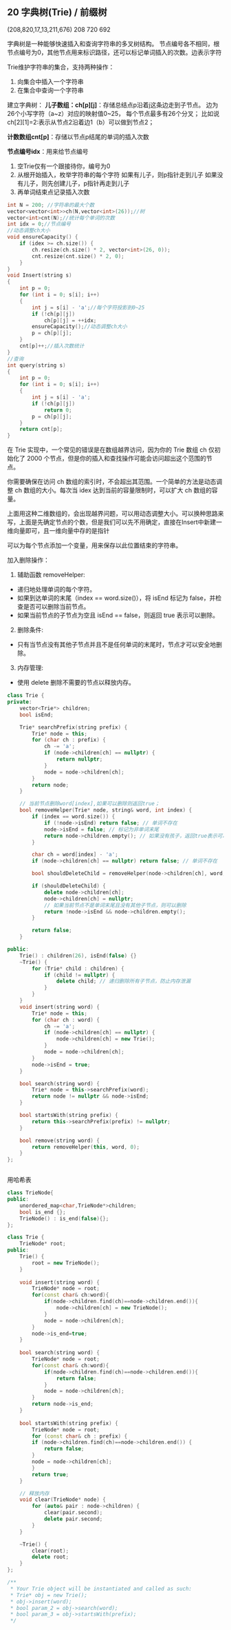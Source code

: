 ## 20 字典树(Trie) / 前缀树
(208,820,17_13,211,676)
208 720 692


字典树是一种能够快速插入和查询字符串的多叉树结构。
节点编号各不相同，根节点编号为0，其他节点用来标识路径，还可以标记单词插入的次数。边表示字符

Trie维护字符串的集合，支持两种操作：
1. 向集合中插入一个字符串
2. 在集合中查询一个字符串

建立字典树：
**儿子数组：ch[p][j]**：存储总结点p沿着j这条边走到子节点。
边为26个小写字符（a~z）对应的映射值0~25，
每个节点最多有26个分叉；
比如说ch[2][1]=2:表示从节点2沿着边1（b）可以做到节点2；

**计数数组cnt[p]**：存储以节点p结尾的单词的插入次数

**节点编号idx**：用来给节点编号

1. 空Trie仅有一个跟接待你，编号为0
2. 从根开始插入，枚举字符串的每个字符
   如果有儿子，则p指针走到儿子
   如果没有儿子，则先创建儿子，p指针再走到儿子
3. 再单词结束点记录插入次数

```cpp
int N = 200; //字符串的最大个数
vector<vector<int>>ch(N,vector<int>(26));//树
vector<int>cnt(N);//统计每个单词的次数
int idx = 0;//节点编号
//动态调整ch大小
void ensureCapacity() {
	if (idex >= ch.size()) {
		ch.resize(ch.size() * 2, vector<int>(26, 0));
		cnt.resize(cnt.size() * 2, 0);
	}
}
void Insert(string s)
{
	int p = 0;
	for (int i = 0; s[i]; i++)
	{
		int j = s[i] - 'a';//每个字符投影到0~25
		if (!ch[p][j])
			ch[p][j] = ++idx;
		ensureCapacity();//动态调整ch大小
		p = ch[p][j];
	}
	cnt[p]++;//插入次数统计
}
//查询
int query(string s)
{
	int p = 0;
	for (int i = 0; s[i]; i++)
	{
		int j = s[i] - 'a';
		if (!ch[p][j])
			return 0;
		p = ch[p][j];
	}
	return cnt[p];
}
```

在 Trie 实现中，一个常见的错误是在数组越界访问，因为你的 Trie 数组 ch 仅初始化了 2000 个节点，但是你的插入和查找操作可能会访问超出这个范围的节点。

你需要确保在访问 ch 数组的索引时，不会超出其范围。一个简单的方法是动态调整 ch 数组的大小。每次当 idex 达到当前的容量限制时，可以扩大 ch 数组的容量。

上面用这种二维数组的，会出现越界问题，可以用动态调整大小。可以换种思路来写，上面是先确定节点的个数，但是我们可以先不用确定，直接在Insert中新建一维向量即可，且一维向量中存的是指针

可以为每个节点添加一个变量，用来保存以此位置结束的字符串。

加入删除操作：
1. 辅助函数 removeHelper:
+ 递归地处理单词的每个字符。
+ 如果到达单词的末尾（index == word.size()），将 isEnd 标记为 false，并检查是否可以删除当前节点。
+ 如果当前节点的子节点为空且 isEnd == false，则返回 true 表示可以删除。
2. 删除条件:
+ 只有当节点没有其他子节点并且不是任何单词的末尾时，节点才可以安全地删除。
3. 内存管理:
+ 使用 delete 删除不需要的节点以释放内存。


```cpp
class Trie {
private:
    vector<Trie*> children;
    bool isEnd;

    Trie* searchPrefix(string prefix) {
        Trie* node = this;
        for (char ch : prefix) {
            ch -= 'a';
            if (node->children[ch] == nullptr) {
                return nullptr;
            }
            node = node->children[ch];
        }
        return node;
    }

    // 当前节点删除word[index],如果可以删除则返回true；
    bool removeHelper(Trie* node, string& word, int index) {
        if (index == word.size()) {
            if (!node->isEnd) return false; // 单词不存在
            node->isEnd = false; // 标记为非单词末尾
            return node->children.empty(); // 如果没有孩子，返回true表示可以删除
        }

        char ch = word[index] - 'a';
        if (node->children[ch] == nullptr) return false; // 单词不存在

        bool shouldDeleteChild = removeHelper(node->children[ch], word, index + 1);

        if (shouldDeleteChild) {
            delete node->children[ch];
            node->children[ch] = nullptr;
            // 如果当前节点不是单词末尾且没有其他子节点，则可以删除
            return !node->isEnd && node->children.empty();
        }

        return false;
    }

public:
    Trie() : children(26), isEnd(false) {}
    ~Trie() {
        for (Trie* child : children) {
            if (child != nullptr) {
                delete child; // 递归删除所有子节点，防止内存泄漏
            }
        }
    }
    void insert(string word) {
        Trie* node = this;
        for (char ch : word) {
            ch -= 'a';
            if (node->children[ch] == nullptr) {
                node->children[ch] = new Trie();
            }
            node = node->children[ch];
        }
        node->isEnd = true;
    }

    bool search(string word) {
        Trie* node = this->searchPrefix(word);
        return node != nullptr && node->isEnd;
    }

    bool startsWith(string prefix) {
        return this->searchPrefix(prefix) != nullptr;
    }

    bool remove(string word) {
        return removeHelper(this, word, 0);
    }
};



```



用哈希表
```cpp
class TrieNode{
public:
    unordered_map<char,TrieNode*>children;
    bool is_end {};
    TrieNode() : is_end(false){};
};

class Trie {
    TrieNode* root;
public:
    Trie() {
        root = new TrieNode();
    }   
    
    void insert(string word) {
        TrieNode* node = root;
        for(const char& ch:word){
            if(node->children.find(ch)==node->children.end()){
                node->children[ch] = new TrieNode();
            }
            node = node->children[ch];
        }
        node->is_end=true;
    }
    
    bool search(string word) {
        TrieNode* node = root;
        for(const char& ch:word){
            if(node->children.find(ch)==node->children.end()){
                return false;
            }
            node = node->children[ch];
        }
        return node->is_end;       
    }
    
    bool startsWith(string prefix) {
        TrieNode* node = root; 
        for (const char& ch : prefix) {
        if (node->children.find(ch)==node->children.end()) {
            return false; 
        }
        node = node->children[ch];
        }
        return true; 
    }

    // 释放内存
    void clear(TrieNode* node) {
        for (auto& pair : node->children) {
            clear(pair.second);
            delete pair.second;
        }
    }

    ~Trie() {
        clear(root);
        delete root;
    }
};

/**
 * Your Trie object will be instantiated and called as such:
 * Trie* obj = new Trie();
 * obj->insert(word);
 * bool param_2 = obj->search(word);
 * bool param_3 = obj->startsWith(prefix);
 */
```





